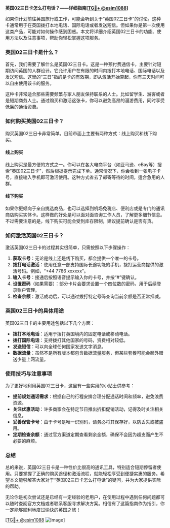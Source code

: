 **英国02三日卡怎么打电话？——详细指南[[TG💪+ @esim1088](https://t.me/s/esim1088)]**

如果你计划前往英国旅行或工作，可能会听到关于“英国02三日卡”的讨论。这种卡通常用于在英国拨打本地电话、国际电话或者发送短信。但如果你是第一次使用这类产品，可能对如何操作感到困惑。本文将详细介绍英国02三日卡的功能、使用方法以及注意事项，帮助你轻松掌握这项服务。

### 英国02三日卡是什么？

首先，我们需要了解什么是英国02三日卡。这是一种预付费通信卡，主要针对短期访问英国的人群设计。它允许用户在有限的时间内拨打本地电话、国际电话以及发送短信。这里的“三日”指的是卡的有效期，即从激活开始算起，你有三天时间可以自由使用该卡的服务。

这种卡非常适合那些需要频繁与家人朋友保持联系的人士。比如留学生、游客或者是短期商务人士。通过购买和激活这张卡，你可以避免高昂的漫游费用，同时享受低廉的通话资费。

### 如何购买英国02三日卡？

购买英国02三日卡非常简单。目前市面上主要有两种方式：线上购买和线下购买。

#### 线上购买

线上购买是最方便的方式之一。你可以在各大电商平台（如亚马逊、eBay等）搜索“英国02三日卡”，然后根据提示完成下单。通常情况下，你会收到一张电子卡号，直接输入手机即可激活使用。这种方式省去了邮寄等待的时间，适合急用的人群。

#### 线下购买

如果你更倾向于亲自挑选商品，也可以选择到机场免税店、便利店或是专门的通讯商店购买实体卡。这样做的好处是可以面对面咨询工作人员，了解更多细节信息。不过需要注意的是，线下购买可能会受到库存限制，建议提前确认是否有货。

### 如何激活英国02三日卡？

激活英国02三日卡的过程其实很简单，只需按照以下步骤操作：

1. **获取卡号**：无论是线上还是线下购买，都会提供一个唯一的卡号。
2. **拨打电话激活**：使用任意一部支持国际长途功能的手机，拨打运营商提供的激活号码。例如，“+44 7786 xxxxxx”。
3. **输入卡号**：接通后按照语音提示输入你的卡号，并按“#”键确认。
4. **设置密码**（如果需要）：部分卡片会要求设置一个四位数的密码，用于后续登录账户管理。
5. **检查余额**：激活成功后，可以通过拨打特定号码查询当前余额是否正常扣减。

### 英国02三日卡的具体用途

英国02三日卡的主要用途包括以下几个方面：

- **拨打本地电话**：适用于拨打英国境内的固定电话或移动电话。
- **拨打国际电话**：支持拨打其他国家的号码，资费相对较低。
- **发送短信**：可以向全球任何国家发送文字消息。
- **数据流量**：虽然不是所有版本都包含数据流量服务，但某些套餐可能会额外赠送少量上网流量。

### 使用技巧与注意事项

为了更好地利用英国02三日卡，这里有一些实用的小贴士供参考：

- **提前规划通话需求**：根据自己的行程安排合理分配通话时间和频率，避免浪费资源。
- **关注优惠活动**：许多商家会在特定节日推出折扣促销活动，记得及时关注相关信息。
- **妥善保管卡号**：由于卡号是唯一识别码，请务必将其保存好，以防丢失或被盗用。
- **定期检查余额**：通过官方渠道定期查看剩余金额，确保不会因为超支而产生不必要的麻烦。

### 总结

总的来说，英国02三日卡是一种性价比很高的通讯工具，特别适合短期停留者使用。只要掌握了正确的购买途径和激活流程，就能轻松享受到便捷实惠的服务。希望本文能够解答大家对于“英国02三日卡怎么打电话”的疑问，并为大家提供实际的帮助。

无论你是初次尝试还是已经有一定经验的老用户，在使用过程中遇到任何问题都可以随时查阅官方文档或者联系客服寻求解决方案。相信有了这篇指南作为指引，你一定能够顺利地度过愉快的英国之旅！

[[TG💪+ @esim1088](https://t.me/s/esim1088) ![Image](https://i.postimg.cc/4NQfJmqS/Snipaste-2025-05-13-00-14-12.png)]